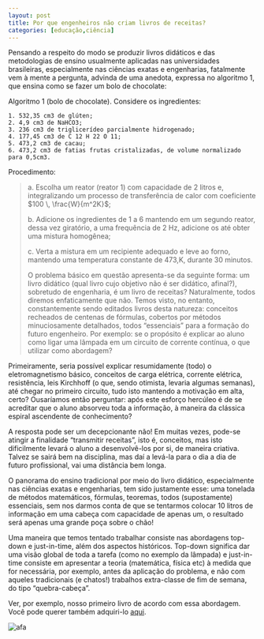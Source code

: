 ```yaml
---
layout: post
title: Por que engenheiros não criam livros de receitas?
categories: [educação,ciência]
---
```


Pensando a respeito do modo se produzir livros didáticos e das metodologias de ensino usualmente aplicadas nas universidades brasileiras, especialmente nas ciências exatas e engenharias, fatalmente vem à mente a pergunta, advinda de uma anedota, expressa no algoritmo 1, que ensina como se fazer um bolo de chocolate:

Algoritmo 1 (bolo de chocolate). Considere os ingredientes:  

    1. 532,35 cm3 de glúten;
    2. 4,9 cm3 de NaHCO3;
    3. 236 cm3 de triglicerídeo parcialmente hidrogenado;
    4. 177,45 cm3 de C 12 H 22 O 11;
    5. 473,2 cm3 de cacau;
    6. 473,2 cm3 de fatias frutas cristalizadas, de volume normalizado para 0,5cm3.  

Procedimento:

> a. Escolha um reator (reator 1) com capacidade de 2 litros e, integralizando um processo de transferência de calor com coeficiente $100 \, \frac{W}{m^2K}$;
> 
> b. Adicione os ingredientes de 1 a 6 mantendo em um segundo reator, dessa vez giratório, a uma frequência de 2 Hz, adicione os até obter uma mistura homogênea;
> 
> c. Verta a mistura em um recipiente adequado e leve ao forno, mantendo uma temperatura constante de 473\,K, durante 30 minutos.
> 
> O problema básico em questão apresenta-se da seguinte forma: um livro didático (qual livro cujo objetivo não é ser didático, afinal?), sobretudo de engenharia, é um livro de receitas? Naturalmente, todos diremos enfaticamente que não. Temos visto, no entanto, constantemente sendo editados livros desta natureza: conceitos recheados de centenas de fórmulas, cobertos por métodos minuciosamente detalhados, todos “essenciais” para a formação do futuro engenheiro. Por exemplo: se o propósito é explicar ao aluno como ligar uma lâmpada em um circuito de corrente contínua, o que utilizar como abordagem?

Primeiramente, seria possível explicar resumidamente (todo) o eletromagnetismo básico, conceitos de carga elétrica, corrente elétrica, resistência, leis Kirchhoff (o que, sendo otimista, levaria algumas semanas), até chegar no primeiro circuito, tudo isto mantendo a motivação em alta, certo? Ousaríamos então perguntar: após este esforço hercúleo é de se acreditar que o aluno absorveu toda a informação, à maneira da clássica espiral ascendente de conhecimento? 

A resposta pode ser um decepcionante não! Em muitas vezes, pode-se atingir a finalidade “transmitir receitas”, isto é, conceitos, mas isto dificilmente levará o aluno a desenvolvê-los por si, de maneira criativa. Talvez se sairá bem na disciplina, mas daí a levá-la para o dia a dia de futuro profissional, vai uma distância bem longa.  

O panorama do ensino tradicional por meio do livro didático, especialmente nas ciências exatas e engenharias, tem sido justamente esse: uma tonelada de métodos matemáticos, fórmulas, teoremas, todos (supostamente) essenciais, sem nos darmos conta de que se tentarmos colocar 10 litros de informação em uma cabeça com capacidade de apenas um, o resultado será apenas uma grande poça sobre o chão!  

Uma maneira que temos tentado trabalhar consiste nas abordagens top-down e just-in-time, além dos aspectos históricos. Top-down significa dar uma visão global de toda a tarefa (como no exemplo da lâmpada) e just-in-time consiste em apresentar a teoria (matemática, física etc) à medida que for necessária, por exemplo, antes da aplicação do problema, e não com aqueles tradicionais (e chatos!) trabalhos extra-classe de fim de semana, do tipo “quebra-cabeça”.

Ver, por exemplo, nosso primeiro livro de acordo com essa abordagem. Você pode querer também adquiri-lo [aqui](https://www.lcm.com.br/site/livros/detalhesLivro/f/invertendo-dominios---o-conceito-de-transformada.html).

![afa](https://otelegrafo.com/images/capa_0.jpg)
